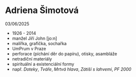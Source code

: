 # Adriena Šimotová
03/06/2025

* 1926 - 2014
* manžel Jiří John [jo:n]
* malířka, grafička, sochařka
* UmPrum v Praze
* perforace (píchání děr do papíru), otisky, asambláže
* netradiční materiály
* spirituální a existenciální formy
* např. _Doteky_, _Tváře_, _Mrtvá hlava_, _Zátiší s lahvemi_, _PF 2000_